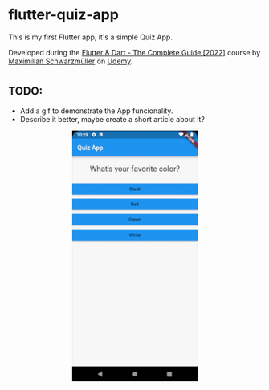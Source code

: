 # flutter-quiz-app

This is my first Flutter app, it's a simple Quiz App.

Developed during the [Flutter & Dart - The Complete Guide [2022]](https://www.udemy.com/course/learn-flutter-dart-to-build-ios-android-apps/) course by [Maximilian Schwarzmüller](https://www.udemy.com/user/maximilian-schwarzmuller/) on [Udemy](https://www.udemy.com).
#
## TODO:
- Add a gif to demonstrate the App funcionality.
- Describe it better, maybe create a short article about it?

<p align="center">
  <img src="quiz_app.gif" width="250"/>
</p>